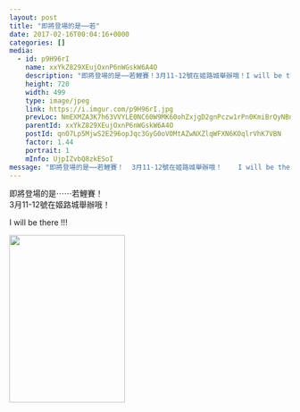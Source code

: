 ```yaml
---
layout: post
title: "即將登場的是⋯⋯若" 
date: 2017-02-16T00:04:16+0000 
categories: [] 
media:
  - id: p9H96rI
    name: xxYkZ829XEujOxnP6nWGskW6A4O
    description: "即將登場的是⋯⋯若鯉賽！3月11-12號在姬路城舉辦哦！I will be there !!!"   
    height: 720
    width: 499
    type: image/jpeg
    link: https://i.imgur.com/p9H96rI.jpg
    prevLoc: NmEXMZA3K7h63VVYLE0NC60W9MK60ohZxjgD2gnPczw1rPn0KmiBrQyNBnB4CoRNpqgx5wC3ARx6K9qMflA7gANKXntZPKpAEpvguwqPMOrk7ksPnY3JzAoKFGYOxmnNkJf8z5WWEQpNTv8VMZ0B4qfEBWl54ozzuQZwXQVDvOioKK0NxRWOtOzM9KKYAAC2OJw9vrymsR5LoR0AV0iDwQP0VNljsyr9EP9DR2CzKKWMWp0VIkjDXVogWKcZ6XJLAYJAtw5
    parentId: xxYkZ829XEujOxnP6nWGskW6A4O
    postId: qnO7Lp5MjwS2E296opJqc3GyG0oVOMtAZwNXZlqWFXN6KOqlrVhK7VBN
    factor: 1.44
    portrait: 1
    mInfo: UjpIZvbQ8zkESoI
message: "即將登場的是⋯⋯若鯉賽！  3月11-12號在姬路城舉辦哦！    I will be there !!!"
---
```


即將登場的是⋯⋯若鯉賽！  
3月11-12號在姬路城舉辦哦！  
  
I will be there !!!


[//]: #media:  
<a href="https://i.imgur.com/p9H96rI.jpg"><img src="https://i.imgur.com/p9H96rI.jpg" height="300" width="207" /></a> 
 
